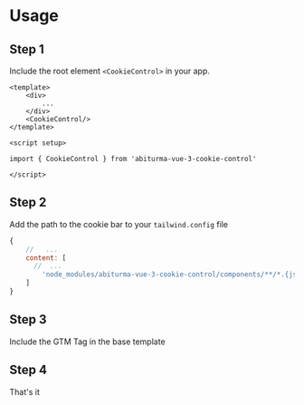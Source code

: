# Usage


## Step 1
Include the root element `<CookieControl>` in your app. 

````vue
<template>
    <div>
        ...
    </div>
    <CookieControl/>
</template>

<script setup>
    
import { CookieControl } from 'abiturma-vue-3-cookie-control'    
    
</script>
````
## Step 2
Add the path to the cookie bar to your `tailwind.config` file
````js
{
    //   ...
    content: [
      //  ...
        'node_modules/abiturma-vue-3-cookie-control/components/**/*.{js,vue}'
    ]
}

````

## Step 3
Include the GTM Tag in the base template 


## Step 4
That's it


